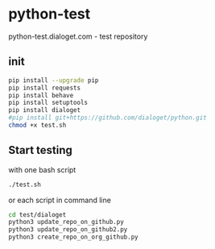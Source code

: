 # python-test
python-test.dialoget.com - test repository 


## init
```bash
pip install --upgrade pip
pip install requests
pip install behave
pip install setuptools
pip install dialoget
#pip install git+https://github.com/dialoget/python.git
chmod +x test.sh
```

## Start testing
with one bash script
```bash
./test.sh
```

or each script in command line

```bash
cd test/dialoget 
python3 update_repo_on_github.py
python3 update_repo_on_github2.py
python3 create_repo_on_org_github.py
```

